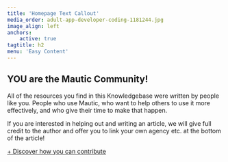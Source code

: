 ```yaml
---
title: 'Homepage Text Callout'
media_order: adult-app-developer-coding-1181244.jpg
image_align: left
anchors:
    active: true
tagtitle: h2
menu: 'Easy Content'
---
```


## **YOU** are the Mautic Community!

All of the resources you find in this Knowledgebase were written by people like you. 
People who use Mautic, who want to help others to use it more effectively, and who 
give their time to make that happen.

If you are interested in helping out and writing an article, we will give full credit
to the author and offer you to link your own agency etc. at the bottom of the article!

[+ Discover how you can contribute][contribution-page]

[contribution-page]: <https://kb.mautic.org/contribution?classes=btn,btn-primary,btn-lg>
